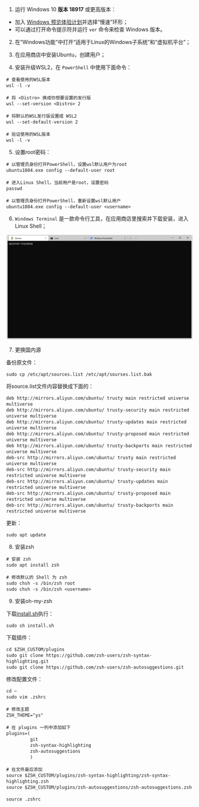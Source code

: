 1. 运行 Windows 10 **版本 18917** 或更高版本：
- 加入 [Windows 预览体验计划](https://insider.windows.com/en-us/)并选择“慢速”环形；
- 可以通过打开命令提示符并运行 `ver` 命令来检查 Windows 版本。

2. 在“Windows功能”中打开“适用于Linux的Windows子系统”和“虚拟机平台”；

3. 在应用商店中安装Ubuntu，创建用户；

4. 安装升级WSL2，在 `PowerShell` 中使用下面命令：
```
# 查看使用的WSL版本
wsl -l -v

# 将 <Distro> 换成你想要设置的发行版
wsl --set-version <Distro> 2

# 将默认的WSL发行版设置成 WSL2
wsl --set-default-version 2

# 验证使用的WSL版本
wsl -l -v
```
5. 设置root密码：
```
# 以管理员身份打开PowerShell，设置wsl默认用户为root
ubuntu1804.exe config --default-user root

# 进入Linux Shell，当前用户是root，设置密码
passwd

# 以管理员身份打开PowerShell，重新设置wsl默认用户
ubuntu1804.exe config --default-user <username>
```
6. `Windows Terminal` 是一款命令行工具，在应用商店里搜索并下载安装，进入Linux Shell；

![1588836531014](WSL2：安装linux开发环境.assets/1.png)

7. 更换国内源

备份原文件：
```
sudo cp /etc/apt/sources.list /etc/apt/sourses.list.bak
```

将source.list文件内容替换成下面的：

```
deb http://mirrors.aliyun.com/ubuntu/ trusty main restricted universe multiverse
deb http://mirrors.aliyun.com/ubuntu/ trusty-security main restricted universe multiverse
deb http://mirrors.aliyun.com/ubuntu/ trusty-updates main restricted universe multiverse
deb http://mirrors.aliyun.com/ubuntu/ trusty-proposed main restricted universe multiverse
deb http://mirrors.aliyun.com/ubuntu/ trusty-backports main restricted universe multiverse
deb-src http://mirrors.aliyun.com/ubuntu/ trusty main restricted universe multiverse
deb-src http://mirrors.aliyun.com/ubuntu/ trusty-security main restricted universe multiverse
deb-src http://mirrors.aliyun.com/ubuntu/ trusty-updates main restricted universe multiverse
deb-src http://mirrors.aliyun.com/ubuntu/ trusty-proposed main restricted universe multiverse
deb-src http://mirrors.aliyun.com/ubuntu/ trusty-backports main restricted universe multiverse
```

更新：

```
sudo apt update
```

8. 安装zsh

```
# 安装 zsh
sudo apt install zsh

# 修改默认的 Shell 为 zsh
sudo chsh -s /bin/zsh root
sudo chsh -s /bin/zsh <username>
```

9. 安装oh-my-zsh

下载[install.sh](WSL2：安装linux开发环境.assets/install.sh)执行：
```
sudo sh install.sh
```

下载插件：

```
cd $ZSH_CUSTOM/plugins
sudo git clone https://github.com/zsh-users/zsh-syntax-highlighting.git
sudo git clone https://github.com/zsh-users/zsh-autosuggestions.git
```

修改配置文件：

```
cd ~
sudo vim .zshrc

# 修改主题
ZSH_THEME="ys"

# 在 plugins 一列中添加如下
plugins=(
         git
         zsh-syntax-highlighting
         zsh-autosuggestions
         )
         
# 在文件最后添加
source $ZSH_CUSTOM/plugins/zsh-syntax-highlighting/zsh-syntax-highlighting.zsh
source $ZSH_CUSTOM/plugins/zsh-autosuggestions/zsh-autosuggestions.zsh

source .zshrc
```

